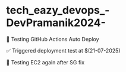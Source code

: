 # tech_eazy_devops_-DevPramanik2024-
🚀 Testing GitHub Actions Auto Deploy

✅ Triggered deployment test at $(21-07-2025)

🚀 Testing EC2 again after SG fix

